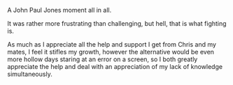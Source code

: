 A John Paul Jones moment all in all.

It was rather more frustrating than challenging, but hell, that is what fighting is.

As much as I appreciate all the help and support I get from Chris and my mates, I feel it stifles my growth, however the alternative would be even more hollow days staring at an error on a screen, so I both greatly appreciate the help and deal with an appreciation of my lack of knowledge simultaneously.
